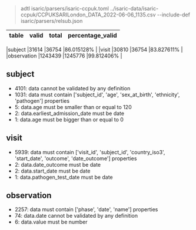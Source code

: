 > adtl isaric/parsers/isaric-ccpuk.toml ../isaric-data/isaric-ccpuk/CCPUKSARILondon_DATA_2022-06-06_1135.csv --include-def isaric/parsers/relsub.json

|table       	|valid	|total	|percentage_valid|
|---------------|-------|-------|----------------|

|subject        |31614  |36754  |86.015128% |
|visit          |30810  |36754  |83.827611% |
|observation    |1243439        |1245776        |99.812406% |

## subject

* 4101: data cannot be validated by any definition
* 1031: data must contain ['subject_id', 'age', 'sex_at_birth', 'ethnicity', 'pathogen'] properties
* 5: data.age must be smaller than or equal to 120
* 2: data.earliest_admission_date must be date
* 1: data.age must be bigger than or equal to 0

## visit

* 5939: data must contain ['visit_id', 'subject_id', 'country_iso3', 'start_date', 'outcome', 'date_outcome'] properties
* 2: data.date_outcome must be date
* 2: data.start_date must be date
* 1: data.pathogen_test_date must be date

## observation

* 2257: data must contain ['phase', 'date', 'name'] properties
* 74: data.date cannot be validated by any definition
* 6: data.value must be number
